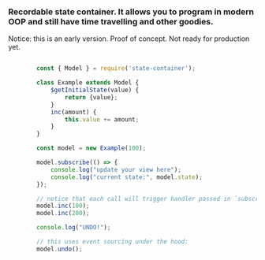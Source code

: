 ### Recordable state container. It allows you to program in modern OOP and still have time travelling and other goodies.

Notice: this is an early version. Proof of concept. Not ready for production yet.

```javascript

        const { Model } = require('state-container');

        class Example extends Model {
            $getInitialState(value) {
                return {value};
            }
            inc(amount) {
                this.value += amount;
            }
        }

        const model = new Example(100);

        model.subscribe(() => {
            console.log("update your view here");
            console.log("current state:", model.state);
        });

        // notice that each call will trigger handler passed in `subscribe`
        model.inc(100);
        model.inc(200);

        console.log("UNDO!");

        // this uses event sourcing under the hood:
        model.undo();
```
